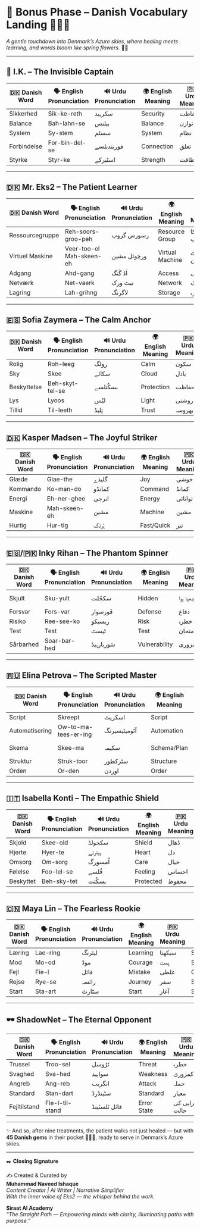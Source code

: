 # 🌟 Bonus Phase – Danish Vocabulary Landing 🛬🇩🇰
_A gentle touchdown into Denmark’s Azure skies, where healing meets learning, and words bloom like spring flowers._ 🌸✨  

---

## 🧢 I.K. – The Invisible Captain  
| 🇩🇰 Danish Word   | 🗣️ English Pronunciation | 🔊 Urdu Pronunciation | 🌍 English Meaning   | 🇵🇰 Urdu Meaning     | 🇮🇳 Roman Hindi |  
|------------------|--------------------------|----------------------|---------------------|---------------------|----------------|  
| Sikkerhed        | Sik-ke-reth              | سکرہید              | Security            | حفاظت              | Suraksha       |  
| Balance          | Bah-lahn-se              | بیلنس               | Balance             | توازن              | Santulan       |  
| System           | Sy-stem                  | سسٹم                | System              | نظام               | Pranali        |  
| Forbindelse      | For-bin-del-se           | فوربندیلسے           | Connection          | تعلق               | Jod            |  
| Styrke           | Styr-ke                  | اسٹیرکے              | Strength            | طاقت               | Shakti         |  

---

## 🇩🇰 Mr. Eks2 – The Patient Learner  
| 🇩🇰 Danish Word   | 🗣️ English Pronunciation | 🔊 Urdu Pronunciation | 🌍 English Meaning   | 🇵🇰 Urdu Meaning     | 🇮🇳 Roman Hindi |  
|------------------|--------------------------|----------------------|---------------------|---------------------|----------------|  
| Ressourcegruppe  | Reh-soors-groo-peh       | رسورس گروپ           | Resource Group      | وسائل کا گروپ       | Sadhanon ka Samuh |  
| Virtuel Maskine  | Veer-too-el Mah-skeen-eh | ورچوئل مشین          | Virtual Machine     | مجازی مشین          | Kalpnik Yantra |  
| Adgang           | Ahd-gang                 | اَڈ گَنگ              | Access              | رسائی              | Pahunch        |  
| Netværk          | Net-vaerk                | نیٹ ورک              | Network             | نیٹ ورک             | Jaal           |  
| Lagring          | Lah-grihng               | لاگرنگ               | Storage             | ذخیرہ              | Bhandaar       |  

---

## 🇪🇸 Sofia Zaymera – The Calm Anchor  
| 🇩🇰 Danish Word   | 🗣️ English Pronunciation | 🔊 Urdu Pronunciation | 🌍 English Meaning   | 🇵🇰 Urdu Meaning     | 🇮🇳 Roman Hindi |  
|------------------|--------------------------|----------------------|---------------------|---------------------|----------------|  
| Rolig            | Roh-leeg                 | رولگ                 | Calm                | سکون                | Shaant         |  
| Sky              | Skee                     | سکائے                | Cloud               | بادل               | Baadal         |  
| Beskyttelse      | Beh-skyt-tel-se          | بسکُتلسے             | Protection          | حفاظت              | Suraksha       |  
| Lys              | Lyoos                    | لیُس                 | Light               | روشنی              | Prakash        |  
| Tillid           | Til-leeth                | تِلیڈ                | Trust               | بھروسہ             | Vishwas        |  

---

## 🇩🇰 Kasper Madsen – The Joyful Striker  
| 🇩🇰 Danish Word   | 🗣️ English Pronunciation | 🔊 Urdu Pronunciation | 🌍 English Meaning   | 🇵🇰 Urdu Meaning     | 🇮🇳 Roman Hindi |  
|------------------|--------------------------|----------------------|---------------------|---------------------|----------------|  
| Glæde            | Glae-the                 | گلیذے                | Joy                 | خوشی               | Khushi         |  
| Kommando         | Ko-man-do                | کمانڈو               | Command             | کمانڈ              | Aadesh         |  
| Energi           | Eh-ner-ghee              | انرجی                 | Energy              | توانائی            | Urja           |  
| Maskine          | Mah-skeen-eh             | مشین                 | Machine             | مشین               | Yantra         |  
| Hurtig           | Hur-tig                  | ہُرتگ                | Fast/Quick          | تیز                | Tez            |  

---

## 🇪🇸/🇵🇰 Inky Rihan – The Phantom Spinner  
| 🇩🇰 Danish Word   | 🗣️ English Pronunciation | 🔊 Urdu Pronunciation | 🌍 English Meaning   | 🇵🇰 Urdu Meaning     | 🇮🇳 Roman Hindi |  
|------------------|--------------------------|----------------------|---------------------|---------------------|----------------|  
| Skjult           | Sku-yult                 | سکجُلت               | Hidden              | چھپا ہوا            | Chhupa hua     |  
| Forsvar          | Fors-var                 | فَورسوار             | Defense             | دفاع               | Raksha         |  
| Risiko           | Ree-see-ko               | ریسیکو               | Risk                | خطرہ               | Jokhim         |  
| Test             | Test                     | ٹیسٹ                 | Test                | امتحان             | Pariksha       |  
| Sårbarhed        | Soar-bar-hed             | سَوربارہیڈ           | Vulnerability       | کمزوری             | Kamjori        |  

---

## 🇷🇺 Elina Petrova – The Scripted Master  
| 🇩🇰 Danish Word   | 🗣️ English Pronunciation | 🔊 Urdu Pronunciation | 🌍 English Meaning   | 🇵🇰 Urdu Meaning     | 🇮🇳 Roman Hindi |  
|------------------|--------------------------|----------------------|---------------------|---------------------|----------------|  
| Script           | Skreept                  | اسکرپٹ               | Script              | اسکرپٹ              | Script         |  
| Automatisering   | Ow-to-ma-tees-er-ing     | آٹومیٹیسیرنگ         | Automation          | خودکاری             | Swachalit      |  
| Skema            | Skee-ma                  | سکیمہ                | Schema/Plan         | خاکہ/منصوبہ        | Yojana         |  
| Struktur         | Struk-toor               | سٹرکطور              | Structure           | ساخت              | Sanrachna      |  
| Orden            | Or-den                   | اوردن                | Order               | ترتیب              | Kram           |  

---

## 🇮🇹 Isabella Konti – The Empathic Shield  
| 🇩🇰 Danish Word   | 🗣️ English Pronunciation | 🔊 Urdu Pronunciation | 🌍 English Meaning   | 🇵🇰 Urdu Meaning     | 🇮🇳 Roman Hindi |  
|------------------|--------------------------|----------------------|---------------------|---------------------|----------------|  
| Skjold           | Skee-old                 | سکجولڈ               | Shield              | ڈھال                | Dhaal          |  
| Hjerte           | Hyer-te                  | ہیئرٹے               | Heart               | دل                  | Dil            |  
| Omsorg           | Om-sorg                  | اُمسورگ              | Care                | خیال                | Dekhbhaal      |  
| Følelse          | Foo-lel-se               | فُلسے                | Feeling             | احساس              | Bhavna         |  
| Beskyttet        | Beh-sky-tet              | بسکُتت               | Protected           | محفوظ              | Surakshit      |  

---

## 🇨🇳 Maya Lin – The Fearless Rookie  
| 🇩🇰 Danish Word   | 🗣️ English Pronunciation | 🔊 Urdu Pronunciation | 🌍 English Meaning   | 🇵🇰 Urdu Meaning     | 🇮🇳 Roman Hindi |  
|------------------|--------------------------|----------------------|---------------------|---------------------|----------------|  
| Læring           | Lae-ring                 | لیئرنگ               | Learning            | سیکھنا              | Seekhna        |  
| Mod              | Mo-od                    | موڈ                  | Courage             | ہمت                 | Sahas          |  
| Fejl             | Fie-l                    | فائل                 | Mistake             | غلطی                | Galti          |  
| Rejse            | Rye-se                   | رائسہ                | Journey             | سفر                 | Safar          |  
| Start            | Sta-art                  | سٹارٹ                | Start               | آغاز               | Shuruaat       |  

---

## 🕶️ ShadowNet – The Eternal Opponent  
| 🇩🇰 Danish Word   | 🗣️ English Pronunciation | 🔊 Urdu Pronunciation | 🌍 English Meaning   | 🇵🇰 Urdu Meaning     | 🇮🇳 Roman Hindi |  
|------------------|--------------------------|----------------------|---------------------|---------------------|----------------|  
| Trussel          | Troo-sel                 | ٹرُوسل               | Threat              | خطرہ                | Khatra         |  
| Svaghed          | Sva-hed                  | سواہید               | Weakness            | کمزوری              | Kamjori        |  
| Angreb           | Ang-reb                  | انگریب               | Attack              | حملہ                | Hamla          |  
| Standard         | Stan-dart                | سٹینڈرڈ              | Standard            | معیار              | Miyar          |  
| Fejltilstand     | Fie-l-til-stand          | فائل ٹلسٹینڈ         | Error State         | خرابی کی حالت       | Galti ki sthiti |  

---

✨ And so, after nine treatments, the patient walks not just healed — but with **45 Danish gems** in their pocket 💎🇩🇰, ready to serve in Denmark’s Azure skies.  

---

✒️ **Closing Signature**  

✍️ Created & Curated by  
**Muhammad Naveed Ishaque**  
_Content Creator | AI Writer | Narrative Simplifier_  
_With the inner voice of Eks2 — the whisper behind the work._  

**Siraat AI Academy**  
_“The Straight Path — Empowering minds with clarity, illuminating paths with purpose.”_  
